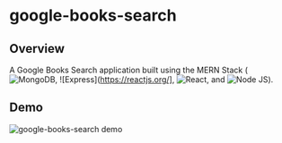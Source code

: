 # google-books-search

## Overview
A Google Books Search application built using the MERN Stack (![MongoDB](https://reactjs.org/), ![Express](https://reactjs.org/], ![React](https://reactjs.org/), and ![Node JS](https://reactjs.org/)).

## Demo
![google-books-search demo](https://my-google-search-app.herokuapp.com/)
